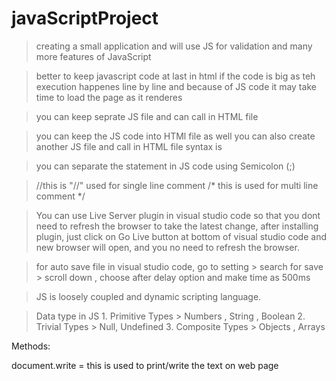 # javaScriptProject
> creating a small application and will use JS for validation and many more features of JavaScript

> better to keep javascript code at last in html if the code is big as teh execution happenes line by line and because of JS code it may take time to load the page as it renderes

> you can keep seprate JS file and can call in HTML file

> you can keep the JS code into HTMl file as well you can also create another JS file and call in HTML file
syntax is 
<script src="myJSFile" type="text/javascript">
  </script>
  
> you can separate the statement in JS code using Semicolon (;)

> //this is "//" used for single line comment
        /*
        this is used for multi line comment
        */
        
> You can use Live Server plugin in visual studio code so that you dont need to refresh the browser to take the latest change, after installing plugin, just click on Go Live button at bottom of visual studio code and new browser will open, and you no need to refresh the browser.

> for auto save file in visual studio code, go to setting > search for save > scroll down , choose after delay option and make time as 500ms

> JS is loosely coupled and dynamic scripting language.

> Data type in JS
    1. Primitive Types > Numbers , String , Boolean
    2. Trivial Types > Null, Undefined
    3. Composite Types > Objects , Arrays
  
Methods:

document.write = this is used to print/write the text on web page
